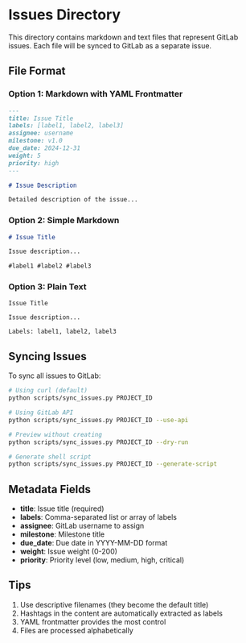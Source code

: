 # Issues Directory

This directory contains markdown and text files that represent GitLab issues. Each file will be synced to GitLab as a separate issue.

## File Format

### Option 1: Markdown with YAML Frontmatter

```markdown
---
title: Issue Title
labels: [label1, label2, label3]
assignee: username
milestone: v1.0
due_date: 2024-12-31
weight: 5
priority: high
---

# Issue Description

Detailed description of the issue...
```

### Option 2: Simple Markdown

```markdown
# Issue Title

Issue description...

#label1 #label2 #label3
```

### Option 3: Plain Text

```
Issue Title

Issue description...

Labels: label1, label2, label3
```

## Syncing Issues

To sync all issues to GitLab:

```bash
# Using curl (default)
python scripts/sync_issues.py PROJECT_ID

# Using GitLab API
python scripts/sync_issues.py PROJECT_ID --use-api

# Preview without creating
python scripts/sync_issues.py PROJECT_ID --dry-run

# Generate shell script
python scripts/sync_issues.py PROJECT_ID --generate-script
```

## Metadata Fields

- **title**: Issue title (required)
- **labels**: Comma-separated list or array of labels
- **assignee**: GitLab username to assign
- **milestone**: Milestone title
- **due_date**: Due date in YYYY-MM-DD format
- **weight**: Issue weight (0-200)
- **priority**: Priority level (low, medium, high, critical)

## Tips

1. Use descriptive filenames (they become the default title)
2. Hashtags in the content are automatically extracted as labels
3. YAML frontmatter provides the most control
4. Files are processed alphabetically